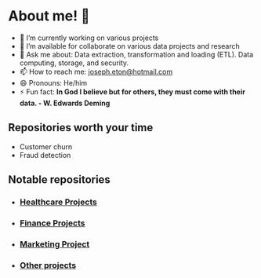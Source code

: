 # About me! 👋

- 🌱 I’m currently working on various projects 
- 👯 I’m available for collaborate on various data projects and research
- 💬 Ask me about: Data extraction, transformation and loading (ETL). Data computing, storage, and security.
- 📫 How to reach me: joseph.eton@hotmail.com
- 😄 Pronouns: He/him
- ⚡ Fun fact: **In God I believe but for others, they must come with their data. - W. Edwards Deming**


## Repositories worth your time
- Customer churn
- Fraud detection

## Notable repositories

- ### [Healthcare Projects](https://github.com/etonjoe/healthcare_projects) 
- ### [Finance Projects](https://github.com/etonjoe/Finance_projects) 
- ### [Marketing Project](www.healthcare.com) 
- ### [Other projects](www.healthcare.com) 



<!--
**etonjoe/etonjoe** is a ✨ _special_ ✨ repository because its `README.md` (this file) appears on your GitHub profile.

Here are some ideas to get you started:

- 🔭 I’m currently working on ...
- 🌱 I’m currently learning ...
- 👯 I’m looking to collaborate on ...
- 🤔 I’m looking for help with ...
- 💬 Ask me about ...
- 📫 How to reach me: ...
- 😄 Pronouns: ...
- ⚡ Fun fact: ...
-->
